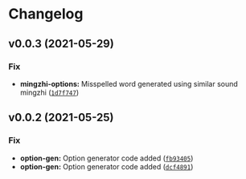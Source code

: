 # Changelog

<!--next-version-placeholder-->

## v0.0.3 (2021-05-29)
### Fix
* **mingzhi-options:** Misspelled word generated using similar sound mingzhi ([`1d7f747`](https://github.com/potala-dev/bomisspell/commit/1d7f747cd4127110f497419de9200513b01d991b))

## v0.0.2 (2021-05-25)
### Fix
* **option-gen:** Option generator code added ([`fb93405`](https://github.com/potala-dev/bomisspell/commit/fb93405b4030506fff89f68729b134fc330a92c0))
* **option-gen:** Option generator code added ([`dcf4891`](https://github.com/potala-dev/bomisspell/commit/dcf489186e86832a1e0018033710bed7bbfdfef3))

